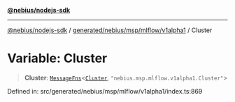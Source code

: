 [**@nebius/nodejs-sdk**](../../../../../../README.md)

---

[@nebius/nodejs-sdk](../../../../../../README.md) / [generated/nebius/msp/mlflow/v1alpha1](../README.md) / Cluster

# Variable: Cluster

> **Cluster**: [`MessageFns`](../../../../../../runtime/protos/core/interfaces/MessageFns.md)\<[`Cluster`](../interfaces/Cluster.md), `"nebius.msp.mlflow.v1alpha1.Cluster"`\>

Defined in: src/generated/nebius/msp/mlflow/v1alpha1/index.ts:869
